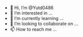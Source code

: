 - 👋 Hi, I’m @Yutd0486
- 👀 I’m interested in ...
- 🌱 I’m currently learning ...
- 💞️ I’m looking to collaborate on ...
- 📫 How to reach me ...

<!---
Yutd0486/Yutd0486 is a ✨ special ✨ repository because its `README.md` (this file) appears on your GitHub profile.
You can click the Preview link to take a look at your changes.
--->
